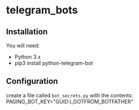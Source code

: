 # telegram_bots

## Installation

You will need:
* Python 3.x 
* pip3 install python-telegram-bot


## Configuration

create a file called `bot_secrets.py` with the contents:
PAGING_BOT_KEY="GUID:I_GOTFROM_BOTFATHER"

